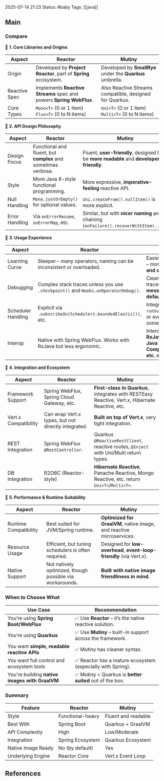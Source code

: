 2025-07-14 21:23
Status: #baby
Tags: [[java]]
## Main

### Compare

🔧 **1. Core Libraries and Origins**

|Aspect|**Reactor**|**Mutiny**|
|---|---|---|
|Origin|Developed by **Project Reactor**, part of **Spring** ecosystem.|Developed by **SmallRye** under the **Quarkus** umbrella.|
|Reactive Spec|Implements **Reactive Streams** spec and powers **Spring WebFlux**.|Also Reactive Streams compatible, designed for Quarkus.|
|Core Types|`Mono<T>` (0 or 1 item) `Flux<T>` (0 to N items)|`Uni<T>` (0 or 1 item) `Multi<T>` (0 to N items)|

🧠 **2. API Design Philosophy**

| Aspect         | **Reactor**                                                   | **Mutiny**                                                                              |
| -------------- | ------------------------------------------------------------- | --------------------------------------------------------------------------------------- |
| Design Focus   | Functional and fluent, but **complex** and sometimes verbose. | Fluent, **user-friendly**, designed to be **more readable** and **developer-friendly**. |
| Style          | More Java 8-style functional programming.                     | More expressive, **imperative-feeling** reactive API.                                   |
| Null Handling  | `Mono.justOrEmpty()` for optional values.                     | `Uni.createFrom().nullItem()` is more explicit.                                         |
| Error Handling | Via `onErrorResume`, `onErrorMap`, etc.                       | Similar, but with **nicer naming** and chaining (`onFailure().recoverWithItem(...)`).   |

🧪 **3. Usage Experience**

|Aspect|**Reactor**|**Mutiny**|
|---|---|---|
|Learning Curve|Steeper – many operators, naming can be inconsistent or overloaded.|Easier to get started – more **opinionated and consistent** API.|
|Debugging|Complex stack traces unless you use `.checkpoint()` and `Hooks.onOperatorDebug()`.|Cleaner stack traces; **better error messages by default**.|
|Scheduler Handling|Explicit via `.subscribeOn(Schedulers.boundedElastic())`, etc.|Integrated via `runSubscriptionOn`, or even hidden in some operators.|
|Interop|Native with Spring WebFlux. Works with RxJava but less ergonomic.|Interoperates with **RxJava, Reactor, Java CompletableFuture, etc.** easily.|

🔌 **4. Integration and Ecosystem**

|Aspect|**Reactor**|**Mutiny**|
|---|---|---|
|Framework Support|Spring WebFlux, Spring Cloud Gateway, etc.|**First-class in Quarkus**, integrates with RESTEasy Reactive, Vert.x, Hibernate Reactive, etc.|
|Vert.x Compatibility|Can wrap Vert.x types, but not directly integrated.|**Built on top of Vert.x**, very tight integration.|
|REST Integration|Spring WebFlux `@RestController`.|Quarkus `@ReactiveRestClient`, reactive routes, `@Inject` with Uni/Multi return types.|
|DB Integration|R2DBC (Reactor-style)|**Hibernate Reactive**, Panache Reactive, Mongo Reactive, etc. return `Uni<T>`/`Multi<T>`.|

🚀 **5. Performance & Runtime Suitability**

|Aspect|**Reactor**|**Mutiny**|
|---|---|---|
|Runtime Compatibility|Best suited for JVM/Spring runtime.|**Optimized for GraalVM**, native image, and reactive microservices.|
|Resource Usage|Efficient, but tuning schedulers is often required.|Designed for **low-overhead**, **event-loop-friendly** (via Vert.x).|
|Native Support|Not natively optimized, though possible via workarounds.|**Built with native image friendliness in mind.**|
### When to Choose What
| Use Case                                       | Recommendation                                             |
| ---------------------------------------------- | ---------------------------------------------------------- |
| You’re using **Spring Boot/WebFlux**           | ✅ Use **Reactor** – it’s the native reactive solution.     |
| You’re using **Quarkus**                       | ✅ Use **Mutiny** – built-in support across the framework.  |
| You want **simple, readable reactive APIs**    | ✅ Mutiny has cleaner syntax.                               |
| You want full control and ecosystem tools      | ✅ Reactor has a mature ecosystem (especially with Spring). |
| You're building **native images with GraalVM** | ✅ Mutiny + Quarkus is **better suited** out of the box.    |

### Summary
|Feature|**Reactor**|**Mutiny**|
|---|---|---|
|Style|Functional-heavy|Fluent and readable|
|Best With|Spring Boot|Quarkus + GraalVM|
|API Complexity|High|Low/Moderate|
|Integration|Spring Ecosystem|Quarkus Ecosystem|
|Native Image Ready|No (by default)|Yes|
|Underlying Engine|Reactor Core|Vert.x Event Loop|


## References